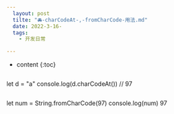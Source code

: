 ```yaml
---
  layout: post
  tilte: "🚘-charCodeAt-,-fromCharCode-用法.md"
  date: 2022-3-16-
  tags: 
    - 开发日常

---
```



* content
{:toc}


  ```
let  d = "a"
console.log(d.charCodeAt()) // 97
```
```
let num = String.fromCharCode(97)
console.log(num) 97
```
